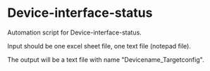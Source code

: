 # Device-interface-status

Automation script for Device-interface-status.

Input should be one excel sheet file, one text file (notepad file).

The output will be a text file with name "Devicename_Targetconfig".
